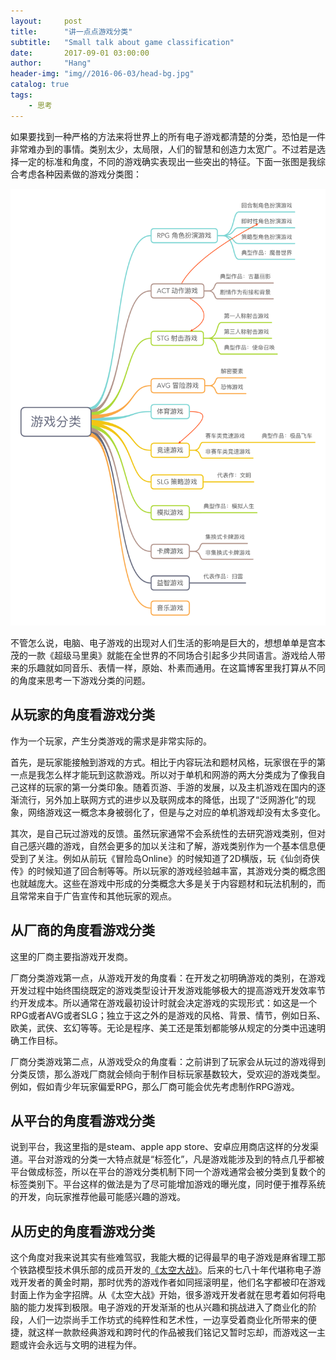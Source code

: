 ```yaml
---
layout:     post
title:      "讲一点点游戏分类"
subtitle:   "Small talk about game classification"
date:       2017-09-01 03:00:00
author:     "Hang"
header-img: "img//2016-06-03/head-bg.jpg"
catalog: true
tags:
    - 思考
---
```


如果要找到一种严格的方法来将世界上的所有电子游戏都清楚的分类，恐怕是一件非常难办到的事情。类别太少，太局限，人们的智慧和创造力太宽广。不过若是选择一定的标准和角度，不同的游戏确实表现出一些突出的特征。下面一张图是我综合考虑各种因素做的游戏分类图：

![](/img/2017-09-01/gameclassification.png)

不管怎么说，电脑、电子游戏的出现对人们生活的影响是巨大的，想想单单是宫本茂的一款《超级马里奥》就能在全世界的不同场合引起多少共同语言。游戏给人带来的乐趣就如同音乐、表情一样，原始、朴素而通用。在这篇博客里我打算从不同的角度来思考一下游戏分类的问题。

## 从玩家的角度看游戏分类

作为一个玩家，产生分类游戏的需求是非常实际的。

首先，是玩家能接触到游戏的方式。相比于内容玩法和题材风格，玩家很在乎的第一点是我怎么样才能玩到这款游戏。所以对于单机和网游的两大分类成为了像我自己这样的玩家的第一分类印象。随着页游、手游的发展，以及主机游戏在国内的逐渐流行，另外加上联网方式的进步以及联网成本的降低，出现了“泛网游化”的现象，网络游戏这一概念本身被弱化了，但是与之对应的单机游戏却没有太多变化。

其次，是自己玩过游戏的反馈。虽然玩家通常不会系统性的去研究游戏类别，但对自己感兴趣的游戏，自然会更多的加以关注和了解，游戏类别作为一个基本信息便受到了关注。例如从前玩《冒险岛Online》的时候知道了2D横版，玩《仙剑奇侠传》的时候知道了回合制等等。所以玩家的游戏经验越丰富，其游戏分类的概念图也就越庞大。这些在游戏中形成的分类概念大多是关于内容题材和玩法机制的，而且常常来自于广告宣传和其他玩家的观点。

## 从厂商的角度看游戏分类

这里的厂商主要指游戏开发商。

厂商分类游戏第一点，从游戏开发的角度看：在开发之初明确游戏的类别，在游戏开发过程中始终围绕既定的游戏类型设计开发游戏能够极大的提高游戏开发效率节约开发成本。所以通常在游戏最初设计时就会决定游戏的实现形式：如这是一个RPG或者AVG或者SLG；独立于这之外的是游戏的风格、背景、情节，例如日系、欧美，武侠、玄幻等等。无论是程序、美工还是策划都能够从规定的分类中迅速明确工作目标。

厂商分类游戏第二点，从游戏受众的角度看：之前讲到了玩家会从玩过的游戏得到分类反馈，那么游戏厂商就会倾向于制作目标玩家基数较大，受欢迎的游戏类型。例如，假如青少年玩家偏爱RPG，那么厂商可能会优先考虑制作RPG游戏。

## 从平台的角度看游戏分类

说到平台，我这里指的是steam、apple app store、安卓应用商店这样的分发渠道。平台对游戏的分类一大特点就是“标签化”，凡是游戏能涉及到的特点几乎都被平台做成标签，所以在平台的游戏分类机制下同一个游戏通常会被分类到复数个的标签类别下。平台这样的做法是为了尽可能增加游戏的曝光度，同时便于推荐系统的开发，向玩家推荐他最可能感兴趣的游戏。

## 从历史的角度看游戏分类

这个角度对我来说其实有些难驾驭，我能大概的记得最早的电子游戏是麻省理工那个铁路模型技术俱乐部的成员开发的[《太空大战》](https://zh.wikipedia.org/wiki/%E5%A4%AA%E7%A9%BA%E6%88%B0%E7%88%AD_(%E9%81%8A%E6%88%B2))。后来的七八十年代堪称电子游戏开发者的黄金时期，那时优秀的游戏作者如同摇滚明星，他们名字都被印在游戏封面上作为金字招牌。从《太空大战》开始，很多游戏开发者就在思考着如何将电脑的能力发挥到极限。电子游戏的开发渐渐的也从兴趣和挑战进入了商业化的阶段，人们一边崇尚手工作坊式的纯粹性和艺术性，一边享受着商业化所带来的便捷，就这样一款款经典游戏和跨时代的作品被我们铭记又暂时忘却，而游戏这一主题或许会永远与文明的进程为伴。


